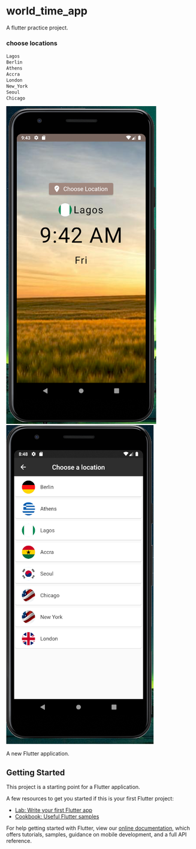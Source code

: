 # world_time_app

A flutter practice project.

### choose locations

```
Lagos
Berlin
Athens
Accra
London
New_York
Seoul
Chicago
```

<img  alt="png" src="./img/home.png" />
<img  alt="png" src="./img/location.png" />

A new Flutter application.

## Getting Started

This project is a starting point for a Flutter application.

A few resources to get you started if this is your first Flutter project:

- [Lab: Write your first Flutter app](https://flutter.dev/docs/get-started/codelab)
- [Cookbook: Useful Flutter samples](https://flutter.dev/docs/cookbook)

For help getting started with Flutter, view our
[online documentation](https://flutter.dev/docs), which offers tutorials,
samples, guidance on mobile development, and a full API reference.
